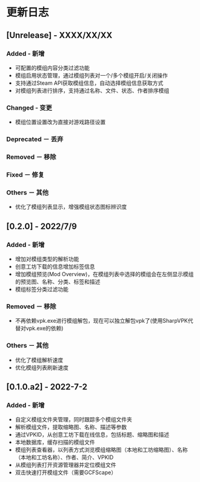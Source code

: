 # 更新日志
## [Unrelease] - XXXX/XX/XX
### Added - 新增
* 可配置的模组内容分类过滤功能
* 模组启用状态管理，通过模组列表对一个/多个模组开启/关闭操作
* 支持通过Steam API获取模组信息，自动选择模组信息获取方式
* 对模组列表进行排序，支持通过名称、文件、状态、作者排序模组
### Changed - 变更
* 模组位置设置改为直接对游戏路径设置
### Deprecated － 丢弃
### Removed － 移除
### Fixed － 修复
### Others － 其他
* 优化了模组列表显示，增强模组状态图标辨识度

## [0.2.0] - 2022/7/9
### Added - 新增
* 增加对模组类型的解析功能
* 创意工坊下载的信息增加标签信息
* 增加模组预览(Mod Overview)，在模组列表中选择的模组会在左侧显示模组的预览图、名称、分类、标签和描述
* 模组标签分类过滤功能

### Removed － 移除
* 不再依赖vpk.exe进行模组解包，现在可以独立解包vpk了(使用SharpVPK代替对vpk.exe的依赖)

### Others － 其他
* 优化了模组解析速度
* 优化模组列表刷新速度

## [0.1.0.a2] - 2022-7-2
### Added - 新增
* 自定义模组文件夹管理，同时跟踪多个模组文件夹
* 解析模组文件，提取缩略图、名称、描述等参数
* 通过VPKID，从创意工坊下载在线信息，包括标题、缩略图和描述
* 本地数据库，缓存扫描的模组文件
* 模组列表查看器，以列表方式浏览模组缩略图（本地和工坊缩略图）、名称（本地和工坊名称）、作者、简介、VPKID
* 从模组列表打开资源管理器并定位模组文件
* 双击快速打开模组文件（需要GCFScape）